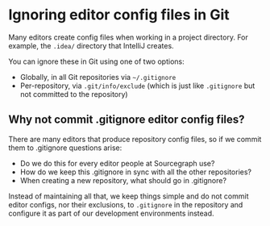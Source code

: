 # Ignoring editor config files in Git

Many editors create config files when working in a project directory. For example, the `.idea/` directory that IntelliJ creates.

You can ignore these in Git using one of two options:

- Globally, in all Git repositories via `~/.gitignore`
- Per-repository, via `.git/info/exclude` (which is just like `.gitignore` but not committed to the repository)

## Why not commit .gitignore editor config files?

There are many editors that produce repository config files, so if we commit them to .gitignore questions arise:

- Do we do this for every editor people at Sourcegraph use?
- How do we keep this .gitignore in sync with all the other repositories?
- When creating a new repository, what should go in .gitignore?

Instead of maintaining all that, we keep things simple and do not commit editor configs, nor their exclusions, to `.gitignore` in the repository and configure it as part of our development environments instead.
